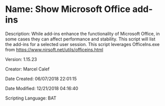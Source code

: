 ﻿# Name: Show Microsoft Office add-ins

Description: While add-ins enhance the functionality of Microsoft Office, in some cases they can affect performance and stability. This script will list the add-ins for a selected user session.
This script leverages OfficeIns.exe from https://www.nirsoft.net/utils/officeins.html


Version: 1.15.23

Creator: Marcel Calef

Date Created: 06/07/2018 22:01:15

Date Modified: 12/21/2018 04:16:40

Scripting Language: BAT


